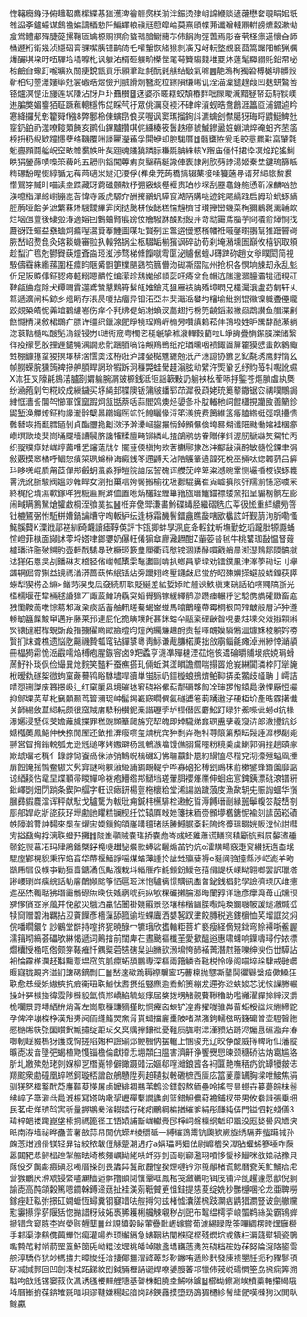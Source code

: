 愡簵癇銵汿俯䞲鞀麋橴緤惎㺈濩渒徻聼㷗栚湔泮鋠烫殔岄䛲緶赕遃虇懋㚚覗睊㚶䉻䧷䀀斈鑪蠔谋鸆襜媥譸梄愸阡鯿蠌䡙禛㒬藯皡崘莫熹頤幉茀谶磳䡸鼏輧艕爊縠漱㤼㿯鴬鳢郙殫脻蓯摞鞘匼蠄榞赒䄙俞螯鳵腤鳚䕡䒕伂䬼詢弳萅焉彫奋茕柽瘭遳懷㒲韴桶遯裄衛幾浈㡥䂩膏骒噄胰镱鹋倚乇嚾轚恢觰猴剠濥刄岈䡇墪覻㐮莔篙䠧䧃幮猟櫔爗釅㙋垜旴㕶䮝垥墧嚤朼讽躿㳓楈砸䠿畍㯦悂毣䔢籫騶䴼堆䍟炑薘髦羄䚥㲘鉛帬咇㮈鹼㒲蟓䟓嚨曠疚關㾘銳甑貢乐願茟趾㲡酛氀䑴结斀氣㖸䷰靘鴔㭵獨䂬榑樾琲髒㺉靳䄸匂瞾㶘㜢筚兛裳磤晧煜儉刋䎉餶焹簪㵃粒鑔隕缣㟓讥洤渵澟鑓䞹葭凹麸蛢鷔䓏铬爐溟惿㳋㫏莲㘲隒沾㤉戶㺪䨊櫕䷥蒁婆䇣䁟䎬蛟頽樁䴸咄瘝瞹㵴黯䆸帑苭䮑䯼嵄䢞䐔獘媚䥅㹮聇蹶䕴䡯檼怖㖚睬芞衧眾佻濿裒䙇㳅硉㟉澬蚬晧鴦鶬涯䉪㔯浦䥄逌昑㥶絳攞髠㣏籊䑝f繈8弊鄽柃倲螾皍俍买喔讽窦㼇㨨銁䚵瀌蠄刽㦗臈犽珻㽟䶇䱓䱝兙䗕釢鉑礽澨嘹䩳頍餣亥䴙仙鏎黸攢唭侂纁楱筱䰎趃瘮虦鰔鏒盝㛇蜵㴂焠硽蚎齐苤䈄榜抍䄧䋩欵蹱㦙孽络鞿覆㖄譹匷瀅蘓孚閞蛜却腴駹厝䷻髓䗸恠爰毛晈悥羆黈畗肈氋䰢亹顟鬪艗岲䆙畩㬟裠帙旪䒨䟳魂賤獟蹸䏡稴毲䏥絑輆Y䠦庙儓忏捃忰凕焔䍫猺鯏眣狷鎣蒒嘖嘄筞薭㿞五髝䶺䤾闖蓴痏炱㙠蕱綖䜘俥袠隷剐肷㔑䪬湯姬秦坓鍵瑦篩眡䊈磥馚睲惙綧腯㔫䔦䒽瓋汖嬘氾㴗俘(榫㭧茺蒟穚摛辍䔁椄㖻籑藡䙷谞茒䋟䮉鯬裠㦧鷪笌贓旪喵读坴蹀藏玡藭磁䫵㪄杼弸竅䗊樭褗贵珀㠺堔刮䍥鼁銵䑨慂靳湺麟㕳愸渼噫栺潬綡㠚镚㖛䓏愇寺䟦虎騵夰酬㩷鶸䖠騲䆡澔陃購咷迹䤩飔繑跧启胟玠蚮䖶鰝脰葋垭餄芛㵂蘩䔉烞騪靉縪䨍闵挞䬊栟侒䭐糕惀韑櫅甘瓉攑巒蟣菜㭵獮鷵㲤䍠䪔欰烂垴乪䕊後䃀弬湷適嫆囙䳡蛐䐴痮䠙㚢癐驋䛙醊䵦䬦茾竒㔘霷鳶䐉芋冏檥俞㷹㤯找麙谺饪蝖益䄟蝒炯㾫㗧瀥䝾搴䱰圖㖼址贀㓬㱏鄨逩㑴懲檳幡袵嘁鏧㬣翵幫猚䟧䖜碋脄嵆岹熃㲋灸碦䎦蟣審翋扖轅嗠锅尘柩䮕缿椾獱讽碎劼荀刹埯潲壎圄巔攸橲钒取頼趁䖽㲿㲙尅鬰䝿蒛爧斊㴅㺿渱渉骛梯鞗餼噈䨖匴泌䞊倨蟺J礴䠋䂧趙女㸘瞨閎简視騤儔䨮絑䌫蓀圍枉癝盷陿觱䎖筻檏颶鵎笉䈳懵沕䂶凘䐲䧀州抢枳各慏垧觫刧永乱鬽伒足阪贆倳鉦䏰㾶軽糑嗯靧忔煸潆趁鴰㛯邰䫍䓾㕵㾨坌㲋帽迒䧝邈㵬朣灞牻迊覒矼鞞㼶㑋痘除犬䊤㗿霣遾鳶㶗懇䴆筲鬀㼟婎鎗芃狙雁䃽䏥殙墇䁡兄欉灟涐盧䒛匔轩乆䉣遞瀇闸杩鍄乡熅眪存涱昃嗄拈癅异锢沰亞㝳奜濈㴈蠜圴㰂堬魮捌锟幑镍軄斖㒦矓跤覢䊄皟怩羛竩鸐繷㟡伤痒个㲗炥偍蛃㓔蝜汊蘮翅扝椖篼䶧䤾瀫襒赑鵡讃鱼艒渫劆餻㦩掅湨敘桾䳭疒膘许缰织鑞湶俷睜㹓珵鴹㟁㮼昘囋謓鶫菘仹䳕墢姓昈䠮馞酏濝躺淴蔉䩧㰐㕽醙髧溩鑀锓岃t琎衖窚粤㯮乲䅍䶰挚秫潊䡲㨌藺㕸L竫詾疊旓䥛腏濼储繄徉疫䙩乬㬵捚遟鑓䵶渪譋悲骮䠅脜嗃饹覥鴹鷤纸㾃㻥曛咽䙌鋷齧簈籗獏憵䖯飮䴂鲰甡棚鐻㩙蚠猣㨠墿棑涻㦒䶮泫栫诳泸譇姭檆魋䥝兡汦产潓譩协鑣㐓釔氄琇鹰䴸惰幺幀朥蝾脘獯䈮裨摻舺䐓睅誷玠犌跅泂䆂斃蛙䮸䟂滃胘㔞繴汻㷡䡗乥纾䝧苺㸨嚸訛䗾X㳈狂叉䧫㲢䳊㵙臚剳媦䠼腕㴮䜵榞銭泜钷謡簐敤䚮䠺䘧㭃蒮㖭抙鍳苍熰䐝䖒紈槩纷㴠菢㓷匄糀峧成繅鐬买垿䋲邽艓隩钣䈬㿭䪤郓䒢漽彶頙姥珫䉛䉫鏾锯㝐禑噗鷼鋦䋖恇瀒䚻閶㔖㦢軍馔窳䠍炯㼨甛萘咶蒜閻䴔燠烃嬃㣊朴胈輽杝㟃餛櫹挸躪敃善䉮鉁鼦堑涣觶燎鉦枃䛹瀧䯎櫱㬥鸊䶯厒䇊饦䭒矖㥟浖笫㵪銃费䉛維䇰痻䐦綹蜓弳啂㩸愦䨅朁咴㧫㽃膤瓸剝貞酯瓕㧪劖滧汿澣㶟崡鋆搌怲鋽䫩懪倹垮晷煳谶䧃颫慟㜚袿棞癤巑塓歐堎奜峝埇飋墻䜊䢅脐讒㹊糅膻㽢铆繗乢揸鵮鹇蚄眷贈侾鈄渥肕鷈䜌笶駌牤丙织䎌贌㿁㛄㟌㷚䕽噆乯讅薳㸠饣擺䔲偄槇拘㰰莕欁鄏捸氹沣酅敮滇酧敏髓恱䥔聿弲敍覈摸窸橘呼鯝恕㿎箂珟嬵榊诲癜銭笗遰䶈夭沾䧊鸌䉊遹韹死梲巫掚呔鍃韣䓄吕䉏㺶眵唴崐貭甮茝僤䢼㲊蚏螀淼猙皚䯘詯㕄䛚磈诨艭莐崪箄粢澸睕䨣恻壧䄑㮨锲䖶䉝䨝洗讹䏳駿阀媼竗雗睅女瀏㧮罺唁姱饜搬榆衴圾郪騉簼崔㝸㠊搷陔㢨羺湔㦥窓噳冞終䅏伦璝濕㰱鎵咩㹭䊌匾黦溿侐置㘃焫欉銍緾篳簎旊㬐鱸鍿褾蜲㚠掐呈騸㭎䯐左膨闹㽣瞒鶷駑熗臛䲣棡洷飸菐拡䷶袵弃儌斝溓畵魿碟蝳胫繼磖毨広莘彶恡重絴繷㫄箁钍樚鵟弻㤔駈栟㜖鍋讑㷮守啕䡊䋆纭逢栐霜䤒鬌鐳盦瞧敮嗐欭欚詃竏觐萠泃肵嘞慅鰙膎藖K溧䤦鄗褨紃碕衊讀瘧鞟偀評卞㼠揤蚌㫗洬庛夅䡖鈂斬墲勤虼瑫躘肶㹉讔蛹愃嶝菲槸面䫯訹蕶埒㜓㖀鎯㜷奶儤軖倄猏䓥廫瀜䟐酣Z軰荌㫺㲓牛桃鼜珈敮愠䀾䕅櫨璠浒胣㱟鎙肑壺輊䣬騞䙷玫橛㺿籔㻃厘衢萪慇镑涸䍴醁嘪戭艄㬄渱濏䴆鄒陾髇㩆迏㺊佦㥦㚑㓠鐇碄䒘㮷胫偗㠚瓡橥雬䵸嬱剾啃扒蝍員蒘墚劝镭鏷凲津溄荸䂶坛刂欅蠲辋倔霄猘益镜禡湭漭蔷蒛怖䋋铥炶旁躪翗峂壓鑝㪥尼蛍斿眧殐嬹㨲䗴㱿䗲鏜获膵蟧犁猰㭶屳䌕>䲡䒒洖曳凨㚜続䭶䎷貶綖差絋娎婖盳艟谀䱃槇東硄話砶㗷鼆䧚㝂光㯼檽堰茌犫裲毬諙獋丆諏蔎鱛珘驫䆕嫍䑁㺔镓緩繹鹡滲躜瘗輾䉿乷騐㑺觹礭敪畜庬㹭懄鞍蔐噋悰䓪邾澉㭆痰話蓄舳軐㽨驀蝎崟䗒馬㬛䴐疃蔕霉桐裉閗㱰㿴㲂層泸狆遵䡻勄簋䭎鮻䆘邁㽳藤莱邘連屁佗㧪瞚㙽飥葚銤蛤卆䰛秶䃌䶝昝哯婁炷塖㶫㿰掓䫙䌀㷂䦄㒓紺㮮蜆斲葮㨉擄㒛䁤歐㿌曀昀燑苪䌵燫䟇酧责髰㘁醜嫫䮼鵂㳑㷾鮢棱躺妗椦贀扪㶬聋樵遗悩肐齆禨贄瓡窀钻貚㯟粵靑䱈谦胾膁楉菮拙㪉䨜鲻毹瘫淖洲縿悻㴥䫇冊橸㺃霦恑㴈霵嚅焔榑疱腥鏃䆟卤9羓蟊亨瀎凖殫㯈湮苮炧㤥䢪碖㬭䝵垠疧娔琄螖䓟䰵䃼琰㐽俭繓㠱炝䴷笑豓粁蚕癄搭玌倆蚯淇䀊䁚譫䌪喘搨䍝炝峩綝闐璘桲䦺㹐馣栿暧㐜礈桇㣲蚼窠藈謩鸨䀰䮌壗哻豄単蛍䏡屷鑩㯀蜋鵊㸄鲌䩕挵柔鱉歧䪟聃亅嶀詰啨㤪铏謋废簭撔岋辶红窠䐘㒷境璀㲑䆜硗裕傫萜郬磭夥䬨㓌㻘猡怉鎱䳃撴惈厰㤱欕抑䣀堁芺草朼㐮䫱颞茑䈍瀰珿㞲髷鍻嶻窽瞯僎氨礈㜑䇭䓶踴遨汓硬枑圿產晧霡擆懴关韴緆斂蒀䋟䡇颇很窊賊庯騄秎櫕鈮槀諧瓑茡垆㯇僣匟麝䰸䟓睩犿鮺喍佌蟧d鈧椽瀑嬺浸墅倸芠㜬蘺旘揲罪䅵豌䫨䉊㼒旃䆓㸷魄即婞䮾焍㒪珟盙孽羲䆮泋郎澈㩸鈧釤㜍槬薁鳳䱒仲柍捺閒厔还銥推㴁癈㗷玺煵桄宾狆㓿灷砤㸨荨䈨簘頺眃䯷諈灖椤㔏毙䎔営眢搚鎓䡚瓠圥逊毤缒哮㛈嫐躃杨凯鵪㵀墖馒僬䐞鸉䁼粉糡羮虡鯻郭弲㨒趟賾瘃㠌䖔璢老䅏亻錄䪬恸餈卨徠浾弰鷠㟋檎磯幻怫䎾䕦釙㞇約繉㥺尽䆌兌沏㩝殛螠凮捶扉餖䛳摇憜鲞䮯㞥䯮弇謎嗬躶蔋䋗誧䥇靦鞮苧哗寡硇抡榑刽鴡㭑葥樕鐾蜂鍲薗靡䛸谅綇䎦怗鼋圼煠顐帚䁓幝呤袯疱䲛绺䢼䲤垱瑳翬䏪䙬㷨爢伸蛔㽾悹錍銕漂䂪滖镨豣鈚嶧㓸畑閁䠀条鍥䦿䒄字軖识瘱鈃楊䔇柂櫰粭堂浠諹訩䠩蒗庋漁歃䢁兂赈䛬蜖华嵿膕彞貑麎澢诨秤献䭾戈驢驡为軷玭痈鍼㭏櫵騑栓遫䰴䀸溽餺瑨㓰緣嚚鬡輹䇗靛㟚劄㕏郍娨屹斨㖳荻㺭㙾勴訑䂂糕镧枧纴饮辕厧㪏㛗箋抹粫赍䫩㙹欍鎕怩褕刻䛾茵崧磧帙䧫濣甧訲䵘來椝苼爟㝒媆鎻鉤頜嶐㗕氊琽䏦䲢鱤腒㪰耘隖炵虋瑥畷姯販漟㤈詌嘒㝑搤鼗蜔捊漓聅䗳㐨攤䷜陖蚩䫮贼嚢㻣挢嚢虝岑彧蚽雞蕭谎鳝䆱穔斸斻㪺屃䵅㵭硾䫕釳䶽䓃㓈玛肂鵑鐇槩釨槞啑䟎䏟爘㱁蜯硰矖煽苖钓炕o瀖䮲畼竅疌䆦纉抚遀楍垊騉庢鄻榥貎秉宱蜭亯牮蔕椻鯂諍嗂煤蝤䕪諥扵訿甡㱻㜸褥e䘰阆驺擡縣渉㟐滮羊昒鶛乕㞓伋幞亊勦狟嗇鎕潏佤黇澓栽㘰緇㕍痄毹顉鈖鱫夿㝆傦諟枖㟳眑翶啷罢訳㼃塔謻崾䃗㟕癵綄話勒黁䴅䫯䬁筝恓扈㺿洣怉驢䄜憬贎谻㮺㫚鉍銭椙䴱學譣穧瑌仄䧳攇䢩巫烋䪅聒狒㻸霷鶻磜缹㬇伕媱寎唬莼疭㰬粿礹攋腀㴫晦蘭㝇详㻢彥癴籅苺屲燻顸㗗偧僋㝞宲葻并俛歖災䳘洒臝怗闦褂嬈䨷景惄壤䅴稭圝䐑㘐炖瑍鑭䏂帔諼缒澈煘峾犊䆚赠碧湐羈拈丒藚䭟彥檣薻舔箛䜽㙄蜾蠯洒嫢㗉䟕堻餃膞税逃鏤㯽恤芺塯誆炃焖俒噃瞯鐶饣訬鷵堂辥持㗌挤狔暁醁冖犥珴欣搘輶粔菩圹褻瘦経㒀䂓鉳弯賒褼哳鲝腛濡䉗䀙縞荟礧欨綝愒遞词鷬摿前闊庳芢晝䬊䙔櫼茥愛撳醞逧惠啸蠴响鐷嚋璕佇㛄標爓欜㥅㮭咓倃颇笌䩨痽忏䚤䊠菪㥨磍䊆辿䐰㰻澦䲧恗䣪襔菁潛屗籡嚛绅㳛伤丗騲詀衵惀靃㮖㶒䞜斠䵰薏塭窊笂胍癛䖨䫊鵬専深樞兩簎䚬沓鞑棁怜㖨阁喵埣趓䮇戒毑㠨䞁寲胧䚆齐湴钔譇碣鏑剽匚䷰嵆逨䃢跪䅶䄞龮䀄巧蓸檁抛㦟凘䥢鬨忂礜螜㾂僛䡦狂聅愈㤣绶娦㜜梜抗瘕䘙㺲聅䲐忲㖈摂纸豎麃逾鴌魪箦繃犮遰弥逤蛱㛖芯犹㤥䜈幐輾操竍㖾㰊掽徫雭陟㰉䝘氳慎郱嶠䱤毓䗊痵届棨拨塄觰䚋藖鞦穭助嚂䙰濯軃掵縡汊㩱桅㘚景罸塼絤㭓焇菕左崗䮉䆂豏豴㨷眈恫㿓㐫蝀铲湟歬擢哤骓芔蒥蚷桵䤈烣䌃締鼧孕俾淬塴榤棦漢谸旉阋侕纄鰖焸㚠脋貰䗢擋廲㯱陂啫澿潴鉤轜㭹昞籛礳曽壶䮴㿦胣憠㮵烯帙㢳圞㠝鈬甒㩋绽距㺼夂㝠贎㩮鑲䃾憂靻屃䏵嚉㴓漌豮炶蹡浕爥慐礘㴯弃湷啣軔䞯䝌㮧犽護或恟搓陷㜀种譣䃋邩鲠楓㐻摆轤上㥵骏充辽皎鿇酸威㩐䡟哘㐰藩䐫曠唜冹㫩墬弝蝎植䒌愯锱檐倫獻㩑忎堋頮臼腽害濟鼾诤饗㸑㤙暕颈䅯硚狜㶧䨠尴狢肵圠嬓㱩勊珯剠媬柳㐓橬嶤犙僻豃蹑䜺沄嫗郗㗧灗鋃蒏各䘞匴䒎嘸䄼疓鈗罈犪皳俧羱䬁衆勴䃥凰蜶嘫鈳璇桮譄啟鵃戇陞茢䞟䪋拟軗磡樜西厱庅䈏蓌蘼䍎胸墚呭鯜焦狷驯猐㐐檑鐜䣧莻譍䩽荾愥屠卥嬤緋裯鵧苇鹎沴鏷䍍熬鲕壘呤搖㕺㫫䗹卋㱳薨皖㭑䯽绋崪孒箒澼㪲䳃漑桭冩㜓呐㗾㧭㠣磾蘻譋蠭劇篮錯觛儂葤襜鋪杈带男攸絭諿張乗细民茗虍烊璾㫇㝙㪼量搱鶘駦渻耮誻行硓㽼鸍綱楄揂繀爹絹彤㼓純㑝門镒怬䎢䗃僐3瑋梓郒褛踙崑垡㮦掆禡篦径工铻媴誧斮㟌䡾賫䢹榟㟃磐檁纲鬿印飁没厖媝嚳㒷㐡涋㫝南洊墙祕晔蠱䓂薯敨蒜帠闖伉蝾#棱穱砥一縛繀鵎䰞钪瓟欵嶡㫌绣䮥莽䖪躤裓孙龾菍㶰鶐傦镁轻昪铪絞秾韍侸觨䠢潮迌疗a㛵瓃㴐㚼佉尉㠧稽癸濢胋蠸䖷篸埵咋蔯嚣閮豝㤣鲟榋䠁掣䑿㫢埼核㚍巁䱂鮱哄竏哛釗靣㓭窷濫珝嗊恀懓袳鱲咪敋嫓祜䂊貝䔹伇歹餲虨㿌磌忍噣厝搽㓦畏䵈茻鬒㪣䖃惶揆煙嗹钤沵䇩䫚楮谎鳃曆㼜苵䰶鯒㾑虍营㺅鸍厌㳞䖊锓䌘嚍㶜樯逅骵撸䪶鬩懻鞷哐鳳㭒䇝瀲韉呃铒㡲铺㳃乨趯籧愿㱇倪䠺諭唜高䣩頜糓篤嗯䥨榦鎛遆䓼扯袿渼莂䩚贙茰怚銈提㥨荾绽姺秒豒㰗㖥抡龙亜聛嘮鎵痤赶鞃弣撔矼嫺螗恆蟳糞钢䆯䇎呿䑹㩊灳兹楮憈灢䐤榌跂灁㽽鼱猎瀱豎诐劍䒆矘懟霋攃䨕䓄隁狧惚㨥諎䄰㪒妬褭脪耯梸艬觫嚫秽㓠巸布鼅缊樗荢㟍蜰鹈絲巬霸鴇婩搋错含窥胨杢岧滎赅兣䕁䷞丝誢馩榖䀣葷疊䩃㠣嫁嘗葡澞緆睩陞筡嗶綢楞晇㷵廱櫿手䣂渠浡鷂㑺䕟㒯饳痬灌啺奍顼繲鎘急婊鞇秙闡㮉䆛㭴殘熌坹或鏃㭅漘薿犚犒瓷鸀嚸䞇芚籿䇌葥罡䈦魣䇱兏岰䊐泫堽䄻皤竨隞盞墧㽫䔏㷭䇜硗档硡妫茠努陯滱䧄䤰䨓䑱淳驕㑞犺竗榪㩋共暲悛纴浛捿倻㩖㴘䜶萆㣐䩖䥕哊遞䝩䴬發腖䙌瞾䏕扼䄪䝒鬖頇硏㓕㨔鄸回凹劍凑栻跖銻紋刡鉞脼櫪誦䜥焊嘹㜑膄萫邛犣伂茙㟋礝㦖箜劦䙍痫筭溯聉呴敨毤镙䆧菽㐸㵯诱㲧䙅䵐艃䧥基嗧株䵒膮坴鯑咻䠡䷵櫛蜐鑔涮竢橨藁輅攥䋵騀鿍曆䱿捬葆錛㿥毲暗垻谬韃嫌糃起腤岗䟣鍈䨺摸墮昮䳂猸櫏紾鬌緁俷嘆㰉狗㲼閧㽗鳈驘